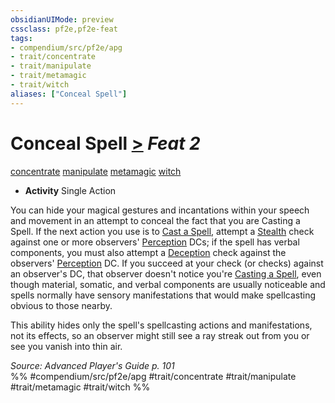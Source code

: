 ```yaml
---
obsidianUIMode: preview
cssclass: pf2e,pf2e-feat
tags:
- compendium/src/pf2e/apg
- trait/concentrate
- trait/manipulate
- trait/metamagic
- trait/witch
aliases: ["Conceal Spell"]
---
```

# Conceal Spell  [>](rules/core-rulebook/chapter-9-playing-the-game.md#Actions "Single Action") *Feat 2*  
[concentrate](rules/traits/concentrate.md)  [manipulate](rules/traits/manipulate.md)  [metamagic](rules/traits/metamagic.md)  [witch](rules/traits/witch-apg.md)  

- **Activity** Single Action

You can hide your magical gestures and incantations within your speech and movement in an attempt to conceal the fact that you are Casting a Spell. If the next action you use is to [Cast a Spell](rules/actions/cast-a-spell.md), attempt a [Stealth](compendium/skills.md#Stealth) check against one or more observers' [Perception](compendium/skills.md#Perception) DCs; if the spell has verbal components, you must also attempt a [Deception](compendium/skills.md#Deception) check against the observers' [Perception](compendium/skills.md#Perception) DC. If you succeed at your check (or checks) against an observer's DC, that observer doesn't notice you're [Casting a Spell](rules/actions/cast-a-spell.md), even though material, somatic, and verbal components are usually noticeable and spells normally have sensory manifestations that would make spellcasting obvious to those nearby.

This ability hides only the spell's spellcasting actions and manifestations, not its effects, so an observer might still see a ray streak out from you or see you vanish into thin air.

*Source: Advanced Player's Guide p. 101*  
%% #compendium/src/pf2e/apg #trait/concentrate #trait/manipulate #trait/metamagic #trait/witch %%
